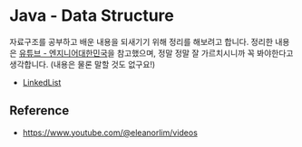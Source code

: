 # Java - Data Structure

자료구조를 공부하고 배운 내용을 되새기기 위해 정리를 해보려고 합니다. 정리한 내용은 [유튜브 - 엔지니어대한민국]("https://www.youtube.com/@eleanorlim/videos")을 참고했으며, 정말 정말 잘 가르치시니까 꼭 봐야한다고 생각합니다. (내용은 물론 말할 것도 없구요!)

- [LinkedList](./LinkedList.md)


## Reference

- https://www.youtube.com/@eleanorlim/videos